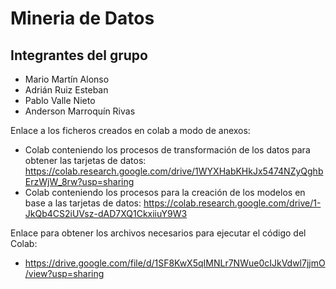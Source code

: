 # Mineria de Datos

## Integrantes del grupo

* Mario Martín Alonso
* Adrián Ruiz Esteban
* Pablo Valle Nieto
* Anderson Marroquín Rivas

Enlace a los ficheros creados en colab a modo de anexos: 
* Colab conteniendo los procesos de transformación de los datos para obtener las tarjetas de datos:
https://colab.research.google.com/drive/1WYXHabKHkJx5474NZyQghbErzWjW_8rw?usp=sharing
* Colab conteniendo los procesos para la creación de los modelos en base a las tarjetas de datos:
https://colab.research.google.com/drive/1-JkQb4CS2iUVsz-dAD7XQ1CkxiiuY9W3

Enlace para obtener los archivos necesarios para ejecutar el código del Colab:
* https://drive.google.com/file/d/1SF8KwX5qIMNLr7NWue0cIJkVdwl7jjmO/view?usp=sharing

